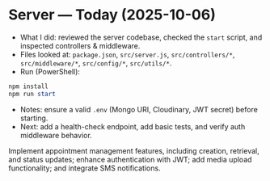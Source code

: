 
# Server — Today (2025-10-06)

- What I did: reviewed the server codebase, checked the `start` script, and inspected controllers & middleware.
- Files looked at: `package.json`, `src/server.js`, `src/controllers/*`, `src/middleware/*`, `src/config/*`, `src/utils/*`.
- Run (PowerShell):

```powershell
npm install
npm run start
```

- Notes: ensure a valid `.env` (Mongo URI, Cloudinary, JWT secret) before starting.
- Next: add a health-check endpoint, add basic tests, and verify auth middleware behavior.

Implement appointment management features, including creation, retrieval, and status updates; enhance authentication with JWT; add media upload functionality; and integrate SMS notifications.